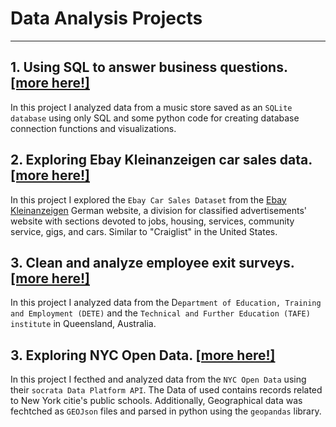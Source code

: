 # Data Analysis Projects
---

## 1. Using SQL to answer business questions. [[more here!]](/DataScience-Portfolio/Projects/sql_advanced)

In this project I analyzed data from a music store saved as an `SQLite database` using only SQL and some python code for creating database connection functions and visualizations. 

## 2. Exploring Ebay Kleinanzeigen car sales data. [[more here!]](/DataScience-Portfolio/Projects/ebay_kleinanzeigen)

In this project I explored the `Ebay Car Sales Dataset` from the [Ebay Kleinanzeigen](https://www.ebay-kleinanzeigen.de/) German website, a division for classified advertisements' website with sections devoted to jobs, housing, services, community service, gigs, and cars. Similar to "Craiglist" in the United States. 

## 3. Clean and analyze employee exit surveys. [[more here!]](/DataScience-Portfolio/Projects/exit_surveys)

In this project I analyzed data from the D`epartment of Education, Training and Employment (DETE)` and the `Technical and Further Education (TAFE) institute` in Queensland, Australia.

## 3. Exploring NYC Open Data. [[more here!]](/DataScience-Portfolio/Projects/Schools)

In this project I fecthed and analyzed data from the `NYC Open Data` using their `socrata Data Platform API`. The Data of used contains records related to New York citie's public schools. Additionally, Geographical data was fechtched as `GEOJson` files and parsed in python using the `geopandas` library. 
